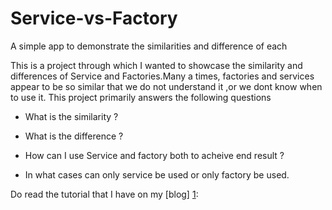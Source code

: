 Service-vs-Factory
==================

A simple app to demonstrate the similarities and difference of each


This is a project through which I wanted to showcase the similarity and differences of Service and Factories.Many a times, factories and services appear to be so similar that we do not understand it ,or we dont know when to use it.
This project primarily answers the following questions

  - What is the similarity ?

  - What is the difference ?

  - How can I use Service and factory both to acheive end result ?

  - In what cases can only service be used or only factory be used.


Do read the tutorial that I have on my [blog] [1]:
 
 
 
 
 
 
 
 
 [1]:http://iamabhik.wordpress.com/2014/04/05/similarities-between-services-and-factories-in-angular-js-part-1/
